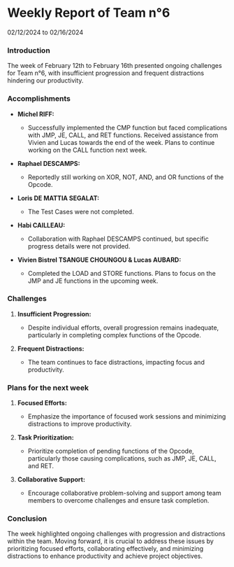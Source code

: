 # Weekly Report of Team n°6 
02/12/2024 to 02/16/2024

### Introduction

The week of February 12th to February 16th presented ongoing challenges for Team n°6, with insufficient progression and frequent distractions hindering our productivity.

### Accomplishments

- **Michel RIFF:**
  - Successfully implemented the CMP function but faced complications with JMP, JE, CALL, and RET functions. Received assistance from Vivien and Lucas towards the end of the week. Plans to continue working on the CALL function next week.

- **Raphael DESCAMPS:**
  - Reportedly still working on XOR, NOT, AND, and OR functions of the Opcode.

- **Loris DE MATTIA SEGALAT:**
  - The Test Cases were not completed.

- **Habi CAILLEAU:**
  - Collaboration with Raphael DESCAMPS continued, but specific progress details were not provided.

- **Vivien Bistrel TSANGUE CHOUNGOU & Lucas AUBARD:**
  - Completed the LOAD and STORE functions. Plans to focus on the JMP and JE functions in the upcoming week.

### Challenges

1. **Insufficient Progression:**
   - Despite individual efforts, overall progression remains inadequate, particularly in completing complex functions of the Opcode.

2. **Frequent Distractions:**
   - The team continues to face distractions, impacting focus and productivity.

### Plans for the next week

1. **Focused Efforts:**
   - Emphasize the importance of focused work sessions and minimizing distractions to improve productivity.

2. **Task Prioritization:**
   - Prioritize completion of pending functions of the Opcode, particularly those causing complications, such as JMP, JE, CALL, and RET.

3. **Collaborative Support:**
   - Encourage collaborative problem-solving and support among team members to overcome challenges and ensure task completion.

### Conclusion

The week highlighted ongoing challenges with progression and distractions within the team. Moving forward, it is crucial to address these issues by prioritizing focused efforts, collaborating effectively, and minimizing distractions to enhance productivity and achieve project objectives.
